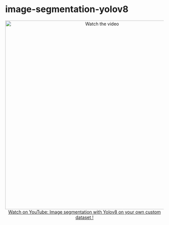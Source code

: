 # image-segmentation-yolov8

<p align="center">
<a href="https://www.youtube.com/watch?v=aVKGjzAUHz0">
    <img width="600" src="https://utils-computervisiondeveloper.s3.amazonaws.com/thumbnails/with_play_button/image_segmentation_yolov8_2.jpg" alt="Watch the video">
    </br>Watch on YouTube: Image segmentation with Yolov8 on your own custom dataset !
</a>
</p>
